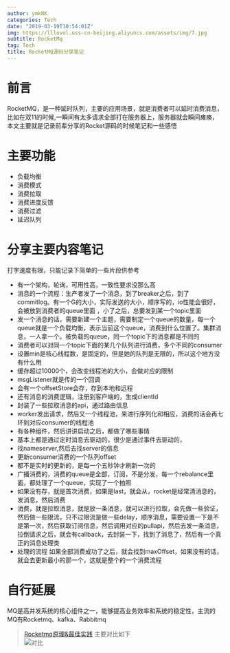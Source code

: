 ```yaml
---
author: ymkNK
categories: Tech
date: "2019-03-19T10:54:01Z"
img: https://lllovol.oss-cn-beijing.aliyuncs.com/assets/img/7.jpg
subtitle: RocketMq
tag: Tech
title: RocketMQ源码分享笔记
---
```

# 前言

RocketMQ，是一种延时队列，主要的应用场景，就是消费者可以延时消费消息，比如在双11的时候,一瞬间有太多请求全部打在服务器上，服务器就会瞬间瘫痪，本文主要就是记录前辈分享的Rocket源码的时候笔记和一些感悟

# 主要功能
- 负载均衡
- 消费模式
- 消费拉取
- 消费进度反馈
- 消费过滤
- 延迟队列

# 分享主要内容笔记
打字速度有限，只能记录下简单的一些片段供参考
- 有一个架构，轮询，可用性高，一致性要求没那么高
- 消息的一个流程：生产者发了一个消息，到了breaker之后，到了commitlog。有一个G的大小，实际发送的大小，顺序写的，io性能会很好，会被放到消费者的queue里面
，小了之后，总要发到某一个topic里面
- 发一个消息的话，需要新建一个主题，需要制定一个queue的数量，每一个queue就是一个负载均衡，表示当前这个queue，消费到什么位置了。集群消息，一人拿一个。被负载的queue，同一个topic下的消息都是不同的
- 消费者可以对同一个topic下面的某几个队列进行消费，多个不同的consumer
- 设置min是核心线程数，是固定的，但是她的队列是无限的，所以这个地方没有什么用
- 缓存超过10000个，会改变线程池的大小，会做对应的限制
- msgListener就是传的一个回调
- 会有一个offsetStore会存，存到本地和远程
- 还有消息的消费逻辑，注册到客户端的，生成clientId
- 封装了一些拉取消息的api，通过路由信息
- worker发出请求，然后又一个线程池，来进行序列化和相应，消费的话会再七环到对应consumer的线程池
- 有各种组件，然后讲讲启动之后，都做了哪些事情
- 基本上都是通过定时消息去驱动的，很少是通过事件去驱动的，
- 找nameserver,然后去找server的信息
- 更新consumer消费的一个队列offset
- 都不是实时的更新的，是每一个五秒钟才刷新一次的
- 广播消费的，消费的queue是全部，订阅，不是分发，每一个rebalance里面，都处理了一个queue，实现了一个拍照
- 如果没有存，就是首次消费，如果是last，就会从，rocket是经常清消息的，发消息，然后消费
- 消费，就是拉取消息，就是放一条消息，就可以进行拉取，会先做一些验证，然后做一些限流，只不过限流是做一些delay，顺序消息，需要设置一下是不是第一次，然后获取订阅信息，然后调用对应的pullapi，然后去发一条消息，拉倒请求之后，就会有callback，去封装一下，找到了消息了，然后有一个真正的消息处理类
- 处理的流程 如果全部消费成功了之后，就会找到maxOffset，如果没有的话，就会去更新最小的那一个，这就是整个的一个消费流程

# 自行延展

MQ是高并发系统的核心组件之一，能够提高业务效率和系统的稳定性，主流的MQ有Rocketmq、kafka、Rabbitmq  
>[Rocketmq原理&最佳实践](https://www.jianshu.com/p/2838890f3284)
主要对比如下  
![对比](https://upload-images.jianshu.io/upload_images/12619159-ebd12b24d5ae33d9.png?imageMogr2/auto-orient/strip%7CimageView2/2/w/974/format/webp)
